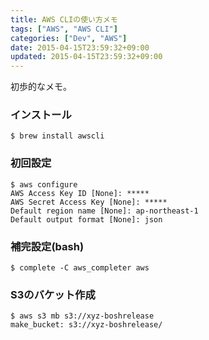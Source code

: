 ```yaml
---
title: AWS CLIの使い方メモ
tags: ["AWS", "AWS CLI"]
categories: ["Dev", "AWS"]
date: 2015-04-15T23:59:32+09:00
updated: 2015-04-15T23:59:32+09:00
---
```


初歩的なメモ。

### インストール

``` console
$ brew install awscli
```

### 初回設定

``` console
$ aws configure
AWS Access Key ID [None]: *****
AWS Secret Access Key [None]: *****
Default region name [None]: ap-northeast-1
Default output format [None]: json
```

### 補完設定(bash)

``` console
$ complete -C aws_completer aws
```

### S3のバケット作成

``` conosle
$ aws s3 mb s3://xyz-boshrelease
make_bucket: s3://xyz-boshrelease/
```
